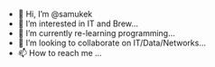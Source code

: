 - 👋 Hi, I’m @samukek
- 👀 I’m interested in IT and Brew...
- 🌱 I’m currently re-learning programming...
- 💞️ I’m looking to collaborate on IT/Data/Networks...
- 📫 How to reach me ...

<!---
samukek/samukek is a ✨ special ✨ repository because its `README.md` (this file) appears on your GitHub profile.
You can click the Preview link to take a look at your changes.
--->
